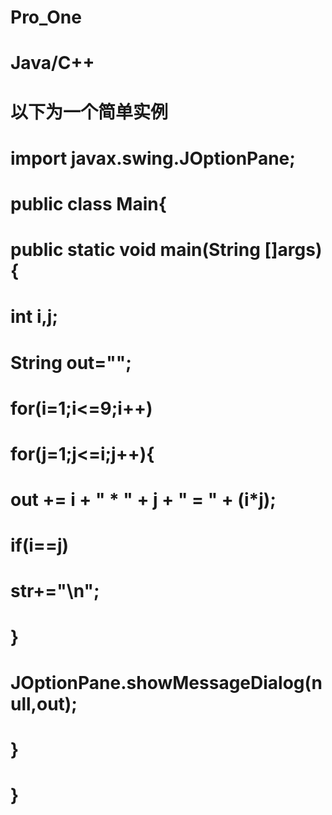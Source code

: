 # Pro_One
# Java/C++
# 以下为一个简单实例

# import javax.swing.JOptionPane;

# public class Main{
#   public static void main(String []args){
#     int i,j;
#     String out="";
     
#      for(i=1;i<=9;i++)
#         for(j=1;j<=i;j++){
#            out += i + " * " + j + " = " + (i*j);
#            if(i==j)
#              str+="\n";
#          }
      
#      JOptionPane.showMessageDialog(null,out);
#   }
# }
       
